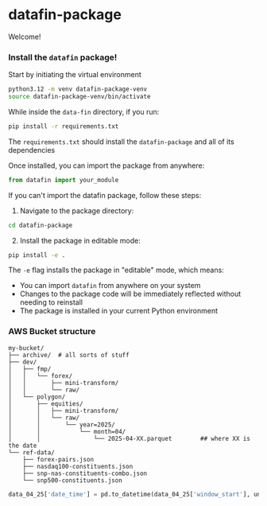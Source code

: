 # datafin-package

Welcome!


### Install the `datafin` package!

Start by initiating the virtual environment
```bash
python3.12 -m venv datafin-package-venv
source datafin-package-venv/bin/activate
```

While inside the `data-fin` directory, if you run:
```bash
pip install -r requirements.txt
```

The `requirements.txt` should install the `datafin-package` and all of its dependencies

Once installed, you can import the package from anywhere:
```python
from datafin import your_module
```
If you can't import the datafin package, follow these steps:

1. Navigate to the package directory:
```bash
cd datafin-package
```

2. Install the package in editable mode:
```bash
pip install -e .
```

The `-e` flag installs the package in "editable" mode, which means:
- You can import `datafin` from anywhere on your system
- Changes to the package code will be immediately reflected without needing to reinstall
- The package is installed in your current Python environment



### AWS Bucket structure
```
my-bucket/
├── archive/  # all sorts of stuff
├── dev/
│   ├── fmp/
│   │   └── forex/
│   │       ├── mini-transform/
│   │       └── raw/
│   └── polygon/
│       ├── equities/
│       │   ├── mini-transform/
│       │   └── raw/
│       │       └── year=2025/
│       │           └── month=04/
│       │               └── 2025-04-XX.parquet        ## where XX is the date
└── ref-data/
    ├── forex-pairs.json
    ├── nasdaq100-constituents.json
    ├── snp-nas-constituents-combo.json
    └── snp500-constituents.json
```


```python
data_04_25['date_time'] = pd.to_datetime(data_04_25['window_start'], unit='ns').dt.tz_localize('UTC').dt.tz_convert('America/New_York').dt.tz_localize(None)
```